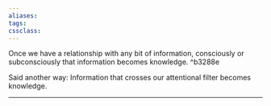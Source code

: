 ```yaml
---
aliases:
tags: 
cssclass: 
---
```


Once we have a relationship with any bit of information, consciously or subconsciously that information becomes knowledge. ^b3288e




Said another way: Information that crosses our attentional filter becomes knowledge.

---
